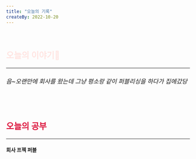```yaml
---
title: "오늘의 기록"
createBy: 2022-10-20
---
```



<br>

<h2 style="font-size:23px; color:#ffe4e1">오늘의 이야기🧧</h2>

--- 

<h6 style="font-size:16.3px;">
음~오랜만에 회사를 왔는데 그냥 평소랑 같이 퍼블리싱을 하다가 집에갔당
</h6>

<h6 style="font-size:16.3px;">
</h6>

<h6 style="font-size:16.3px;">
</h6>

<br>
<h6 style="font-size:16.3px;">
 
</h6>

<h2 style="font-size:23px; color:#dc143c">오늘의 공부</h2>

---

#### 회사 프젝 퍼블
#### 




<Comment />